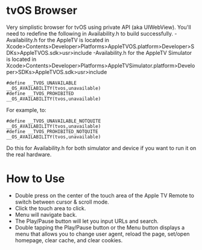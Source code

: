 tvOS Browser
=============

Very simplistic browser for tvOS using private API (aka UIWebView).
You'll need to redefine the following in Availability.h to build successfully.
-Availability.h for the AppleTV is located in Xcode>Contents>Developer>Platforms>AppleTVOS.platform>Developer>SDKs>AppleTVOS.sdk>usr>include
-Availability.h for the AppleTV Simulator is located in Xcode>Contents>Developer>Platforms>AppleTVSimulator.platform>Developer>SDKs>AppleTVOS.sdk>usr>include
```
#define __TVOS_UNAVAILABLE                    __OS_AVAILABILITY(tvos,unavailable)
#define __TVOS_PROHIBITED                     __OS_AVAILABILITY(tvos,unavailable)
```
For example, to:
```
#define __TVOS_UNAVAILABLE_NOTQUITE                    __OS_AVAILABILITY(tvos,unavailable)
#define __TVOS_PROHIBITED_NOTQUITE                     __OS_AVAILABILITY(tvos,unavailable)
```
Do this for Availability.h for both simulator and device if you want to run it on the real hardware.

How to Use
=============

- Double press on the center of the touch area of the Apple TV Remote to switch between cursor & scroll mode.
- Click the touch area to click.
- Menu will navigate back.
- The Play/Pause button will let you input URLs and search.
- Double tapping the Play/Pause button or the Menu button displays a menu that allows you to change user agent, reload the page, set/open homepage, clear cache, and clear cookies.
